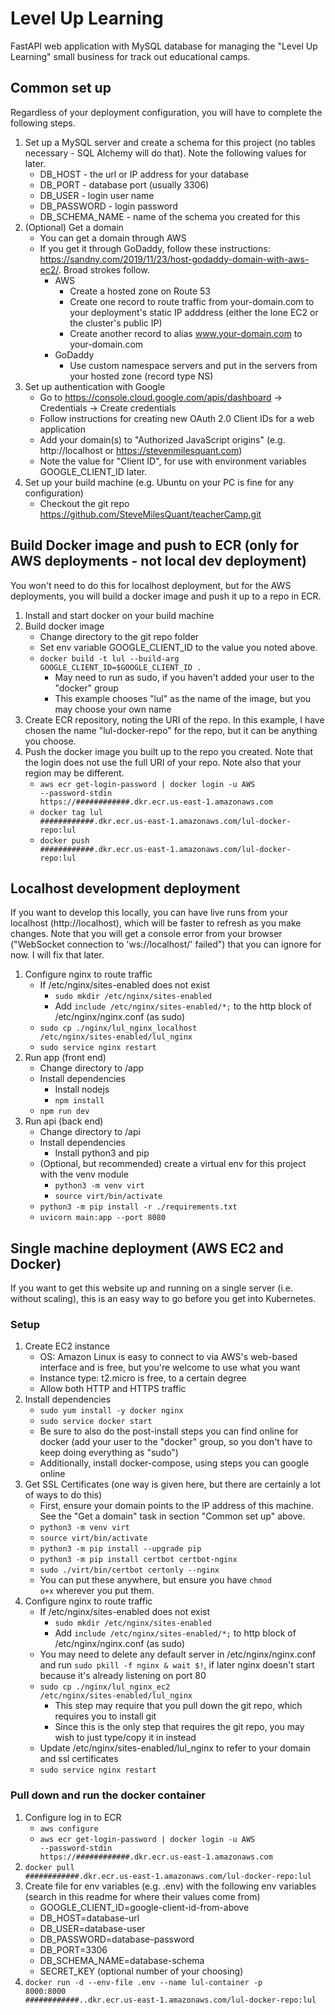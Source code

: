 # Level Up Learning

FastAPI web application with MySQL database for managing the "Level Up Learning" small business for track out educational camps.

## Common set up

Regardless of your deployment configuration, you will have to complete the following steps.

1. Set up a MySQL server and create a schema for this project (no tables necessary - SQL Alchemy will do that). Note the following values for later.
   - DB_HOST - the url or IP address for your database
   - DB_PORT - database port (usually 3306)
   - DB_USER - login user name
   - DB_PASSWORD - login password
   - DB_SCHEMA_NAME - name of the schema you created for this
2. (Optional) Get a domain
   - You can get a domain through AWS
   - If you get it through GoDaddy, follow these instructions: https://sandny.com/2019/11/23/host-godaddy-domain-with-aws-ec2/. Broad strokes follow.
     - AWS
       - Create a hosted zone on Route 53
       - Create one record to route traffic from your-domain.com to your deployment's static IP adddress (either the lone EC2 or the cluster's public IP)
       - Create another record to alias www.your-domain.com to your-domain.com
     - GoDaddy
       - Use custom namespace servers and put in the servers from your hosted zone (record type NS)
3. Set up authentication with Google
   - Go to https://console.cloud.google.com/apis/dashboard -> Credentials -> Create credentials
   - Follow instructions for creating new OAuth 2.0 Client IDs for a web application
   - Add your domain(s) to "Authorized JavaScript origins" (e.g. http://localhost or https://stevenmilesquant.com)
   - Note the value for "Client ID", for use with environment variables GOOGLE_CLIENT_ID later.
4. Set up your build machine (e.g. Ubuntu on your PC is fine for any configuration)
   - Checkout the git repo https://github.com/SteveMilesQuant/teacherCamp.git

## Build Docker image and push to ECR (only for AWS deployments - not local dev deployment)

You won't need to do this for localhost deployment, but for the AWS deployments, you will build a docker image and push it up to a repo in ECR.

1. Install and start docker on your build machine
2. Build docker image
   - Change directory to the git repo folder
   - Set env variable GOOGLE_CLIENT_ID to the value you noted above.
   - <code>docker build -t lul --build-arg GOOGLE_CLIENT_ID=$GOOGLE_CLIENT_ID .</code>
     - May need to run as sudo, if you haven't added your user to the "docker" group
     - This example chooses "lul" as the name of the image, but you may choose your own name
3. Create ECR repository, noting the URI of the repo. In this example, I have chosen the name "lul-docker-repo" for the repo, but it can be anything you choose.
4. Push the docker image you built up to the repo you created. Note that the login does not use the full URI of your repo. Note also that your region may be different.
   - <code>aws ecr get-login-password | docker login -u AWS --password-stdin https://############.dkr.ecr.us-east-1.amazonaws.com</code>
   - <code>docker tag lul ############.dkr.ecr.us-east-1.amazonaws.com/lul-docker-repo:lul</code>
   - <code>docker push ############.dkr.ecr.us-east-1.amazonaws.com/lul-docker-repo:lul</code>

## Localhost development deployment

If you want to develop this locally, you can have live runs from your localhost (http://localhost), which will be faster to refresh as you make changes. Note that you will get a console error from your browser ("WebSocket connection to 'ws://localhost/' failed") that you can ignore for now. I will fix that later.

1. Configure nginx to route traffic
   - If /etc/nginx/sites-enabled does not exist
     - <code>sudo mkdir /etc/nginx/sites-enabled</code>
     - Add <code>include /etc/nginx/sites-enabled/\*;</code> to the http block of /etc/nginx/nginx.conf (as sudo)
   - <code>sudo cp ./nginx/lul_nginx_localhost /etc/nginx/sites-enabled/lul_nginx</code>
   - <code>sudo service nginx restart</code>
2. Run app (front end)
   - Change directory to /app
   - Install dependencies
     - Install nodejs
     - <code>npm install</code>
   - <code>npm run dev</code>
3. Run api (back end)
   - Change directory to /api
   - Install dependencies
     - Install python3 and pip
   - (Optional, but recommended) create a virtual env for this project with the venv module
     - <code>python3 -m venv virt</code>
     - <code>source virt/bin/activate</code>
   - <code>python3 -m pip install -r ./requirements.txt</code>
   - <code>uvicorn main:app --port 8080</code>

## Single machine deployment (AWS EC2 and Docker)

If you want to get this website up and running on a single server (i.e. without scaling), this is an easy way to go before you get into Kubernetes.

### Setup

1. Create EC2 instance
   - OS: Amazon Linux is easy to connect to via AWS's web-based interface and is free, but you're welcome to use what you want
   - Instance type: t2.micro is free, to a certain degree
   - Allow both HTTP and HTTPS traffic
2. Install dependencies
   - <code>sudo yum install -y docker nginx</code>
   - <code>sudo service docker start</code>
   - Be sure to also do the post-install steps you can find online for docker (add your user to the "docker" group, so you don't have to keep doing everything as "sudo")
   - Additionally, install docker-compose, using steps you can google online
3. Get SSL Certificates (one way is given here, but there are certainly a lot of ways to do this)
   - First, ensure your domain points to the IP address of this machine. See the "Get a domain" task in section "Common set up" above.
   - <code>python3 -m venv virt</code>
   - <code>source virt/bin/activate</code>
   - <code>python3 -m pip install --upgrade pip</code>
   - <code>python3 -m pip install certbot certbot-nginx</code>
   - <code>sudo ./virt/bin/certbot certonly --nginx</code>
   - You can put these anywhere, but ensure you have <code>chmod o+x</code> wherever you put them.
4. Configure nginx to route traffic
   - If /etc/nginx/sites-enabled does not exist
     - <code>sudo mkdir /etc/nginx/sites-enabled</code>
     - Add <code>include /etc/nginx/sites-enabled/\*;</code> to http block of /etc/nginx/nginx.conf (as sudo)
   - You may need to delete any default server in /etc/nginx/nginx.conf and run <code>sudo pkill -f nginx & wait $!</code>, if later nginx doesn't start because it's already listening on port 80
   - <code>sudo cp ./nginx/lul_nginx_ec2 /etc/nginx/sites-enabled/lul_nginx</code>
     - This step may require that you pull down the git repo, which requires you to install git
     - Since this is the only step that requires the git repo, you may wish to just type/copy it in instead
   - Update /etc/nginx/sites-enabled/lul_nginx to refer to your domain and ssl certificates
   - <code>sudo service nginx restart</code>

### Pull down and run the docker container

1. Configure log in to ECR
   - <code>aws configure</code>
   - <code>aws ecr get-login-password | docker login -u AWS --password-stdin https://############.dkr.ecr.us-east-1.amazonaws.com</code>
2. <code>docker pull ############.dkr.ecr.us-east-1.amazonaws.com/lul-docker-repo:lul</code>
3. Create file for env variables (e.g. .env) with the following env variables (search in this readme for where their values come from)
   - GOOGLE_CLIENT_ID=google-client-id-from-above
   - DB_HOST=database-url
   - DB_USER=database-user
   - DB_PASSWORD=database-password
   - DB_PORT=3306
   - DB_SCHEMA_NAME=database-schema
   - SECRET_KEY (optional number of your choosing)
4. <code>docker run -d --env-file .env --name lul-container -p 8000:8000 ############..dkr.ecr.us-east-1.amazonaws.com/lul-docker-repo:lul</code>



